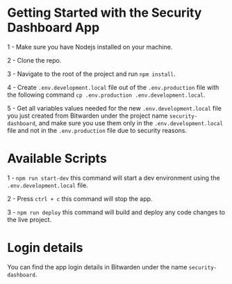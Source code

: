 # Getting Started with the Security Dashboard App

1 - Make sure you have Nodejs installed on your machine.

2 - Clone the repo.

3 - Navigate to the root of the project and run `npm install`.

4 - Create `.env.development.local` file out of the `.env.production` file with the following command `cp .env.production .env.development.local`.

5 - Get all variables values needed for the new `.env.development.local` file you just created from Bitwarden under the project name `security-dashboard`, and make sure you use them only in the `.env.development.local` file and not in the `.env.production` file due to security reasons.

# Available Scripts

1 - `npm run start-dev` this command will start a dev environment using the `.env.development.local` file.

2 - Press `ctrl + c` this command will stop the app.

3 - `npm run deploy` this command will build and deploy any code changes to the live project.

# Login details

You can find the app login details in Bitwarden under the name `security-dashboard`.